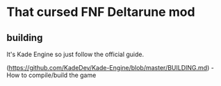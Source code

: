 # That cursed FNF Deltarune mod

## building
It's Kade Engine so just follow the official guide.

(https://github.com/KadeDev/Kade-Engine/blob/master/BUILDING.md) - How to compile/build the game
